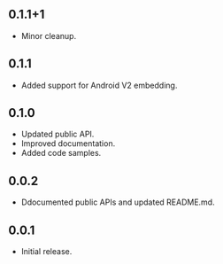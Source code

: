 ## 0.1.1+1

- Minor cleanup.

## 0.1.1

- Added support for Android V2 embedding.

## 0.1.0

- Updated public API.
- Improved documentation.
- Added code samples.

## 0.0.2

- Ddocumented public APIs and updated README.md.

## 0.0.1

- Initial release.
